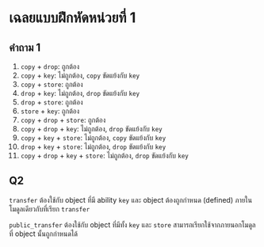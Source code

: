 # เฉลยแบบฝึกหัดหน่วยที่ 1

## คำถาม 1

1. `copy` + `drop`: ถูกต้อง
2. `copy` + `key`: ไม่ถูกต้อง, `copy` ขัดแย้งกับ `key`
3. `copy` + `store`: ถูกต้อง
4. `drop` + `key`: ไม่ถูกต้อง, `drop` ขัดแย้งกับ `key`
5. `drop` + `store`: ถูกต้อง
6. `store` + `key`: ถูกต้อง
7. `copy` + `drop` + `store`: ถูกต้อง
8. `copy` + `drop` + `key`: ไม่ถูกต้อง, `drop` ขัดแย้งกับ `key`
9. `copy` + `key` + `store`: ไม่ถูกต้อง, `copy` ขัดแย้งกับ `key`
10. `drop` + `key` + `store`: ไม่ถูกต้อง, `drop` ขัดแย้งกับ `key`
11. `copy` + `drop` + `key` + `store`: ไม่ถูกต้อง, `drop` ขัดแย้งกับ `key`

## Q2

`transfer` ต้องใช้กับ object ที่มี ability `key` และ object ต้องถูกกำหนด (defined) ภายในโมดูลเดียวกับที่เรียก `transfer`

`public_transfer` ต้องใช้กับ object ที่มีทั้ง `key` และ `store` สามารถเรียกใช้จากภายนอกโมดูล ที่ object นั้นถูกกำหนดได้
